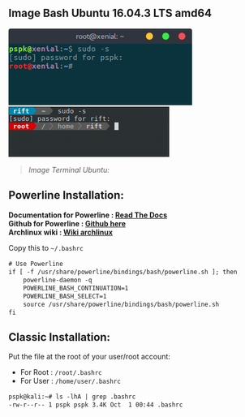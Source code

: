 ## Image Bash Ubuntu 16.04.3 LTS amd64
![Bash-ubuntu-with-bashrc](https://github.com/PhineasPhreak/dotfiles/blob/master/screenshots/bash-ubuntu.png)
![Powerline-ubuntu-with-bashrc](https://github.com/PhineasPhreak/dotfiles/blob/master/screenshots/powerline-ubuntu.png)

> *Image Terminal Ubuntu:*
## Powerline Installation:
**Documentation for Powerline : [Read The Docs](https://powerline.readthedocs.io/en/master/)**</br>
**Github for Powerline : [Github here](https://github.com/powerline/powerline)**</br>
**Archlinux wiki : [Wiki archlinux](https://wiki.archlinux.org/index.php/Powerline)**

Copy this to `~/.bashrc`
```shell
# Use Powerline
if [ -f /usr/share/powerline/bindings/bash/powerline.sh ]; then
    powerline-daemon -q
    POWERLINE_BASH_CONTINUATION=1
    POWERLINE_BASH_SELECT=1
    source /usr/share/powerline/bindings/bash/powerline.sh
fi
```
## Classic Installation:
Put the file at the root of your user/root account:
* For Root : `/root/.bashrc`
* For User : `/home/user/.bashrc`
```shell
pspk@kali:~# ls -lhA | grep .bashrc
-rw-r--r-- 1 pspk pspk 3.4K Oct  1 00:44 .bashrc
```
